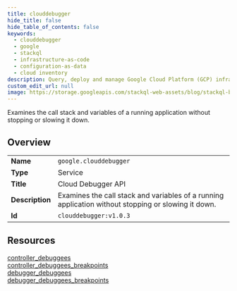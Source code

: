```yaml
---
title: clouddebugger
hide_title: false
hide_table_of_contents: false
keywords:
  - clouddebugger
  - google
  - stackql
  - infrastructure-as-code
  - configuration-as-data
  - cloud inventory
description: Query, deploy and manage Google Cloud Platform (GCP) infrastructure and resources using SQL
custom_edit_url: null
image: https://storage.googleapis.com/stackql-web-assets/blog/stackql-blog-post-featured-image.png
---
```

Examines the call stack and variables of a running application without stopping or slowing it down.   
    

## Overview
<table><tbody>
<tr><td><b>Name</b></td><td><code>google.clouddebugger</code></td></tr>
<tr><td><b>Type</b></td><td>Service</td></tr>
<tr><td><b>Title</b></td><td>Cloud Debugger API</td></tr>
<tr><td><b>Description</b></td><td>Examines the call stack and variables of a running application without stopping or slowing it down. </td></tr>
<tr><td><b>Id</b></td><td><code>clouddebugger:v1.0.3</code></td></tr>
</tbody></table>

## Resources
<div class="row">
<div class="providerDocColumn">
<a href="/providers/google/clouddebugger/controller_debuggees/">controller_debuggees</a><br />
<a href="/providers/google/clouddebugger/controller_debuggees_breakpoints/">controller_debuggees_breakpoints</a><br />
</div>
<div class="providerDocColumn">
<a href="/providers/google/clouddebugger/debugger_debuggees/">debugger_debuggees</a><br />
<a href="/providers/google/clouddebugger/debugger_debuggees_breakpoints/">debugger_debuggees_breakpoints</a><br />
</div>
</div>
